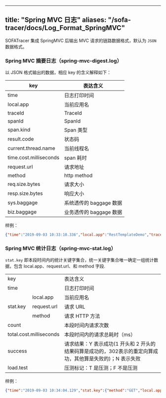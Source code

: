
---

title: "Spring MVC 日志"
aliases: "/sofa-tracer/docs/Log_Format_SpringMVC"
---

SOFATracer 集成 SpringMVC 后输出 MVC 请求的链路数据格式，默认为 `JSON` 数据格式。

### Spring MVC 摘要日志（spring-mvc-digest.log）

以 JSON 格式输出的数据，相应 key 的含义解释如下：

key | 表达含义
--------- | -------------
 time | 日志打印时间
 local.app | 当前应用名
 traceId | TraceId
 spanId | SpanId
 span.kind | Span 类型
 result.code | 状态码
 current.thread.name | 当前线程名
 time.cost.milliseconds | span 耗时
 request.url | 请求地址
 method | http method
 req.size.bytes | 请求大小
 resp.size.bytes| 响应大小
 sys.baggage | 系统透传的 baggage 数据
 biz.baggage | 业务透传的 baggage 数据

样例：

```json
{"time":"2019-09-03 10:33:10.336","local.app":"RestTemplateDemo","traceId":"0a0fe9271567477985327100211176","spanId":"0.1","span.kind":"server","result.code":"200","current.thread.name":"http-nio-8801-exec-2","time.cost.milliseconds":"5006ms","request.url":"http://localhost:8801/asyncrest","method":"GET","req.size.bytes":-1,"resp.size.bytes":0,"sys.baggage":"","biz.baggage":""}
```

### Spring MVC 统计日志（spring-mvc-stat.log）

`stat.key` 即本段时间内的统计关键字集合，统一关键字集合唯一确定一组统计数据，包含 local.app、request.url、和 method 字段.

<table>
   <tr>
      <td colspan="2">key</td>
      <td>表达含义</td>
   </tr>
   <tr>
      <td colspan="2">time</td>
      <td>日志打印时间</td>
   </tr>
   <tr>
      <td rowspan="3">stat.key</td>
      <td>local.app</td>
      <td>当前应用名</td>
   </tr>
   <tr>
      <td>request.url</td>
      <td>请求 URL</td>
   </tr>
   <tr>
      <td> method </td>
      <td>请求 HTTP 方法</td>
   </tr>
   <tr>
      <td colspan="2">count</td>
      <td>本段时间内请求次数</td>
   </tr>
   <tr>
      <td colspan="2">total.cost.milliseconds</td>
      <td>本段时间内的请求总耗时（ms）</td>
   </tr>
   <tr>
      <td colspan="2">success</td>
      <td>请求结果：Y 表示成功(1 开头和 2 开头的结果码算是成功的，302表示的重定向算成功，其他算是失败的)；N 表示失败</td>
   </tr>
   <tr>
      <td colspan="2">load.test</td>
      <td>压测标记：T 是压测；F 不是压测</td>
   </tr>
</table>

样例：

```json
{"time":"2019-09-03 10:34:04.129","stat.key":{"method":"GET","local.app":"RestTemplateDemo","request.url":"http://localhost:8801/asyncrest"},"count":1,"total.cost.milliseconds":5006,"success":"true","load.test":"F"}
```
